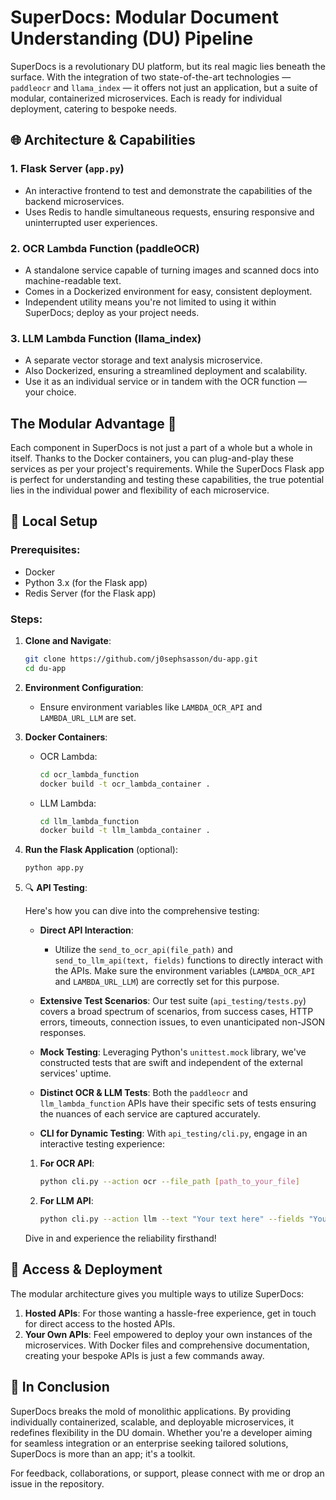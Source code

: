 # SuperDocs: Modular Document Understanding (DU) Pipeline

SuperDocs is a revolutionary DU platform, but its real magic lies beneath the surface. With the integration of two state-of-the-art technologies — `paddleocr` and `llama_index` — it offers not just an application, but a suite of modular, containerized microservices. Each is ready for individual deployment, catering to bespoke needs.

## 🌐 Architecture & Capabilities

### 1. **Flask Server (`app.py`)**
- An interactive frontend to test and demonstrate the capabilities of the backend microservices.
- Uses Redis to handle simultaneous requests, ensuring responsive and uninterrupted user experiences.

### 2. **OCR Lambda Function (paddleOCR)**
- A standalone service capable of turning images and scanned docs into machine-readable text.
- Comes in a Dockerized environment for easy, consistent deployment.
- Independent utility means you're not limited to using it within SuperDocs; deploy as your project needs.

### 3. **LLM Lambda Function (llama_index)**
- A separate vector storage and text analysis microservice.
- Also Dockerized, ensuring a streamlined deployment and scalability.
- Use it as an individual service or in tandem with the OCR function — your choice.

## The Modular Advantage 🧩
Each component in SuperDocs is not just a part of a whole but a whole in itself. Thanks to the Docker containers, you can plug-and-play these services as per your project's requirements. While the SuperDocs Flask app is perfect for understanding and testing these capabilities, the true potential lies in the individual power and flexibility of each microservice.

## 🚀 Local Setup

### Prerequisites:
- Docker
- Python 3.x (for the Flask app)
- Redis Server (for the Flask app)

### Steps:

1. **Clone and Navigate**:
    ```bash
    git clone https://github.com/j0sephsasson/du-app.git
    cd du-app
    ```

2. **Environment Configuration**:
    - Ensure environment variables like `LAMBDA_OCR_API` and `LAMBDA_URL_LLM` are set.

3. **Docker Containers**:
    - OCR Lambda:
        ```bash
        cd ocr_lambda_function
        docker build -t ocr_lambda_container .
        ```
    - LLM Lambda:
        ```bash
        cd llm_lambda_function
        docker build -t llm_lambda_container .
        ```

4. **Run the Flask Application** (optional):
    ```bash
    python app.py
    ```

5. 🔍 **API Testing**:

    Here's how you can dive into the comprehensive testing:

    - **Direct API Interaction**:
        - Utilize the `send_to_ocr_api(file_path)` and `send_to_llm_api(text, fields)` functions to directly interact with the APIs. Make sure the environment variables (`LAMBDA_OCR_API` and `LAMBDA_URL_LLM`) are correctly set for this purpose.

    - **Extensive Test Scenarios**:
    Our test suite (`api_testing/tests.py`) covers a broad spectrum of scenarios, from success cases, HTTP errors, timeouts, connection issues, to even unanticipated non-JSON responses.
    
    - **Mock Testing**: 
    Leveraging Python's `unittest.mock` library, we've constructed tests that are swift and independent of the external services' uptime.

    - **Distinct OCR & LLM Tests**:
    Both the `paddleocr` and `llm_lambda_function` APIs have their specific sets of tests ensuring the nuances of each service are captured accurately.

    - **CLI for Dynamic Testing**: 
    With `api_testing/cli.py`, engage in an interactive testing experience:
    1. **For OCR API**:
        ```bash
        python cli.py --action ocr --file_path [path_to_your_file]
        ```
    2. **For LLM API**:
        ```bash
        python cli.py --action llm --text "Your text here" --fields "Your fields here"
        ```

    Dive in and experience the reliability firsthand!

## 🔗 Access & Deployment

The modular architecture gives you multiple ways to utilize SuperDocs:

1. **Hosted APIs**: For those wanting a hassle-free experience, get in touch for direct access to the hosted APIs.
2. **Your Own APIs**: Feel empowered to deploy your own instances of the microservices. With Docker files and comprehensive documentation, creating your bespoke APIs is just a few commands away.

## 📢 In Conclusion

SuperDocs breaks the mold of monolithic applications. By providing individually containerized, scalable, and deployable microservices, it redefines flexibility in the DU domain. Whether you're a developer aiming for seamless integration or an enterprise seeking tailored solutions, SuperDocs is more than an app; it's a toolkit.

For feedback, collaborations, or support, please connect with me or drop an issue in the repository.
